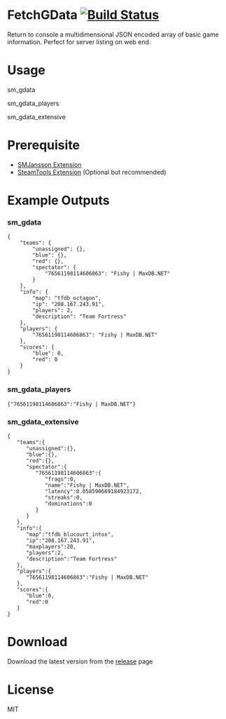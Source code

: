 # FetchGData [![Build Status](https://travis-ci.org/RumbleFrog/FetchGData.svg?branch=master)](https://travis-ci.org/RumbleFrog/FetchGData)
Return to console a multidimensional JSON encoded array of basic game information. Perfect for server listing on web end.

# Usage
sm_gdata

sm_gdata_players

sm_gdata_extensive

# Prerequisite

- [SMJansson Extension](https://forums.alliedmods.net/showthread.php?t=184604)
- [SteamTools Extension](https://builds.limetech.io/?p=steamtools) (Optional but recommended)

# Example Outputs

### sm_gdata

```
{
    "teams": {
        "unassigned": {},
        "blue": {},
        "red": {},
        "spectator": {
            "76561198114606863": "Fishy | MaxDB.NET"
        }
    },
    "info": {
        "map": "tfdb_octagon",
        "ip": "208.167.243.91",
        "players": 2,
        "description": "Team Fortress"
    },
    "players": {
        "76561198114606863": "Fishy | MaxDB.NET"
    },
    "scores": {
        "blue": 0,
        "red": 0
    }
}
```

### sm_gdata_players

```
{"76561198114606863":"Fishy | MaxDB.NET"}
```

### sm_gdata_extensive

```
{
   "teams":{
      "unassigned":{},
      "blue":{},
      "red":{},
      "spectator":{
         "76561198114606863":{
            "frags":0,
            "name":"Fishy | MaxDB.NET",
            "latency":0.058590669184923172,
            "streaks":0,
            "dominations":0
         }
      }
   },
   "info":{
      "map":"tfdb_blucourt_intox",
      "ip":"208.167.243.91",
      "maxplayers":20,
      "players":2,
      "description":"Team Fortress"
   },
   "players":{
      "76561198114606863":"Fishy | MaxDB.NET"
   },
   "scores":{
      "blue":0,
      "red":0
   }
}
```

# Download 

Download the latest version from the [release](https://github.com/RumbleFrog/FetchGData/releases) page

# License

MIT
